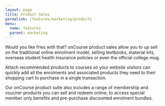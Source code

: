 ```yaml
---
layout: page
title: Product Sales
permalink: /features/marketing/products
menu:
  name: features
  parent: marketing
---
```


Would you like fries with that? onCourse product sales allow you to up sell on the traditional online enrolment model, selling textbooks, material kits, overseas student health insurance policies or even the official college mug.

Attach recommended products to courses so your website visitors can quickly add all the enrolments and associated products they need to their shopping cart to purchase in a single transaction.

Our onCourse product suite also includes a range of membership and voucher products you can sell and redeem online, to access special member only benefits and pre-purchase discounted enrolment bundles.

